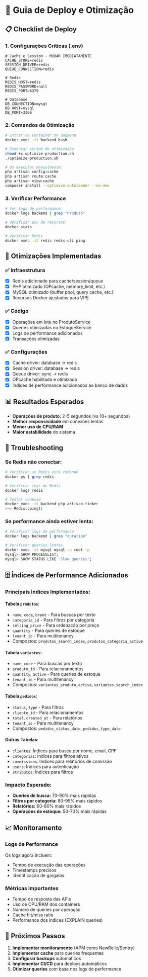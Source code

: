 # 🚀 Guia de Deploy e Otimização

## 📋 Checklist de Deploy

### 1. Configurações Críticas (.env)

```env
# Cache e Session - MUDAR IMEDIATAMENTE
CACHE_STORE=redis
SESSION_DRIVER=redis
QUEUE_CONNECTION=redis

# Redis
REDIS_HOST=redis
REDIS_PASSWORD=null
REDIS_PORT=6379

# Database
DB_CONNECTION=mysql
DB_HOST=mysql
DB_PORT=3306
```

### 2. Comandos de Otimização

```bash
# Entrar no container do backend
docker exec -it backend bash

# Executar script de otimização
chmod +x optimize-production.sh
./optimize-production.sh

# Ou executar manualmente:
php artisan config:cache
php artisan route:cache
php artisan view:cache
composer install --optimize-autoloader --no-dev
```

### 3. Verificar Performance

```bash
# Ver logs de performance
docker logs backend | grep "Produto"

# Verificar uso de recursos
docker stats

# Verificar Redis
docker exec -it redis redis-cli ping
```

## 🔧 Otimizações Implementadas

### ✅ Infraestrutura

- [x] Redis adicionado para cache/session/queue
- [x] PHP otimizado (OPcache, memory_limit, etc.)
- [x] MySQL otimizado (buffer pool, query cache, etc.)
- [x] Recursos Docker ajustados para VPS

### ✅ Código

- [x] Operações em lote no ProdutoService
- [x] Queries otimizadas no EstoqueService
- [x] Logs de performance adicionados
- [x] Transações otimizadas

### ✅ Configurações

- [x] Cache driver: database → redis
- [x] Session driver: database → redis
- [x] Queue driver: sync → redis
- [x] OPcache habilitado e otimizado
- [x] Índices de performance adicionados ao banco de dados

## 📊 Resultados Esperados

- **Operações de produto:** 2-5 segundos (vs 10+ segundos)
- **Melhor responsividade** em conexões lentas
- **Menor uso de CPU/RAM**
- **Maior estabilidade** do sistema

## 🚨 Troubleshooting

### Se Redis não conectar:

```bash
# Verificar se Redis está rodando
docker ps | grep redis

# Verificar logs do Redis
docker logs redis

# Testar conexão
docker exec -it backend php artisan tinker
>>> Redis::ping()
```

### Se performance ainda estiver lenta:

```bash
# Verificar logs de performance
docker logs backend | grep "duration"

# Verificar queries lentas
docker exec -it mysql mysql -u root -p
mysql> SHOW PROCESSLIST;
mysql> SHOW STATUS LIKE 'Slow_queries';
```

## 🗄️ Índices de Performance Adicionados

### Principais Índices Implementados:

#### **Tabela `produtos`:**

- `name`, `code`, `brand` - Para buscas por texto
- `categoria_id` - Para filtros por categoria
- `selling_price` - Para ordenação por preço
- `quantity` - Para queries de estoque
- `tenant_id` - Para multitenancy
- Compostos: `produtos_search_index`, `produtos_categoria_active`

#### **Tabela `variantes`:**

- `name`, `code` - Para buscas por texto
- `produto_id` - Para relacionamentos
- `quantity`, `active` - Para queries de estoque
- `tenant_id` - Para multitenancy
- Compostos: `variantes_produto_active`, `variantes_search_index`

#### **Tabela `pedidos`:**

- `status`, `type` - Para filtros
- `cliente_id` - Para relacionamentos
- `total`, `created_at` - Para relatórios
- `tenant_id` - Para multitenancy
- Compostos: `pedidos_status_date`, `pedidos_type_date`

#### **Outras Tabelas:**

- `clientes`: Índices para busca por nome, email, CPF
- `categorias`: Índices para filtros ativos
- `commissions`: Índices para relatórios de comissão
- `users`: Índices para autenticação
- `atributos`: Índices para filtros

### **Impacto Esperado:**

- **Queries de busca:** 70-90% mais rápidas
- **Filtros por categoria:** 80-95% mais rápidos
- **Relatórios:** 60-80% mais rápidos
- **Operações de estoque:** 50-70% mais rápidas

## 📈 Monitoramento

### Logs de Performance

Os logs agora incluem:

- Tempo de execução das operações
- Timestamps precisos
- Identificação de gargalos

### Métricas Importantes

- Tempo de resposta das APIs
- Uso de CPU/RAM dos containers
- Número de queries por operação
- Cache hit/miss ratio
- Performance dos índices (EXPLAIN queries)

## 🔄 Próximos Passos

1. **Implementar monitoramento** (APM como NewRelic/Sentry)
2. **Implementar cache** para queries frequentes
3. **Configurar backups** automáticos
4. **Implementar CI/CD** para deploys automáticos
5. **Otimizar queries** com base nos logs de performance
